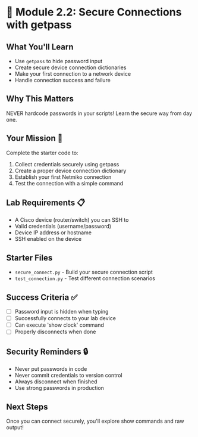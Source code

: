 # 🔐 Module 2.2: Secure Connections with getpass

## What You'll Learn

- Use `getpass` to hide password input
- Create secure device connection dictionaries  
- Make your first connection to a network device
- Handle connection success and failure

## Why This Matters

NEVER hardcode passwords in your scripts! Learn the secure way from day one.

## Your Mission 🎯

Complete the starter code to:

1. Collect credentials securely using getpass
2. Create a proper device connection dictionary
3. Establish your first Netmiko connection
4. Test the connection with a simple command

## Lab Requirements 📋

- A Cisco device (router/switch) you can SSH to
- Valid credentials (username/password)
- Device IP address or hostname
- SSH enabled on the device

## Starter Files

- `secure_connect.py` - Build your secure connection script
- `test_connection.py` - Test different connection scenarios

## Success Criteria ✅

- [ ] Password input is hidden when typing
- [ ] Successfully connects to your lab device  
- [ ] Can execute 'show clock' command
- [ ] Properly disconnects when done

## Security Reminders 🔒

- Never put passwords in code
- Never commit credentials to version control
- Always disconnect when finished
- Use strong passwords in production

## Next Steps

Once you can connect securely, you'll explore show commands and raw output!
